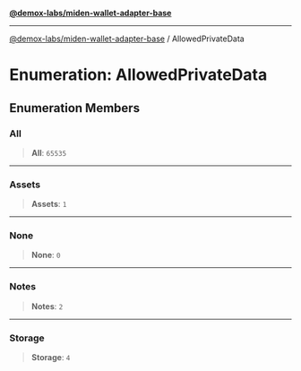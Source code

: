 [**@demox-labs/miden-wallet-adapter-base**](../README.md)

***

[@demox-labs/miden-wallet-adapter-base](../README.md) / AllowedPrivateData

# Enumeration: AllowedPrivateData

## Enumeration Members

### All

> **All**: `65535`

***

### Assets

> **Assets**: `1`

***

### None

> **None**: `0`

***

### Notes

> **Notes**: `2`

***

### Storage

> **Storage**: `4`
